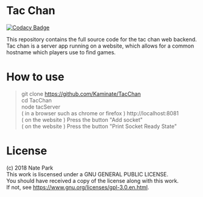 # Tac Chan  

[![Codacy Badge](https://api.codacy.com/project/badge/Grade/df150cb15a1c4555896cdfe050f40f1b)](https://www.codacy.com/app/Kaminate/tacChan?utm_source=github.com&utm_medium=referral&utm_content=Kaminate/tacChan&utm_campaign=badger)

This repository contains the full source code for the tac chan web backend.  
Tac chan is a server app running on a website, which allows for a common hostname 
which players use to find games.  

# How to use

> git clone https://github.com/Kaminate/TacChan  
> cd TacChan  
> node tacServer  
> ( in a browser such as chrome or firefox ) http://localhost:8081  
> ( on the website ) Press the button "Add socket"  
> ( on the website ) Press the button "Print Socket Ready State"  



# License  
(c) 2018 Nate Park  
This work is liscensed under a GNU GENERAL PUBLIC LICENSE.  
You should have received a copy of the license along with this work.  
If not, see <https://www.gnu.org/licenses/gpl-3.0.en.html>.  















